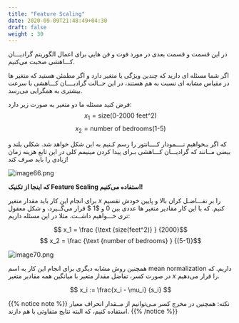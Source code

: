 ```yaml
---
title: "Feature Scaling"
date: 2020-09-09T21:48:49+04:30
draft: false
weight : 30
---
```


در این قسمت و قسمت بعدی در مورد فوت و فن هایی 
برای اعمال الگوریتم گرادیـــان کـــاهشی صحبت می‌کنیم.

اگر شما مسئله ای دارید که چندین ویژگی یا متغیر دارد
و اگر مطمئن هستید که متغیر ها در مقیاس مشابه ای
نسبت به هم هستند، در این حــالت گرادیــــان کـــاهشی
با سرعت بیشتری به همگرایی می‌رسد.

فرض کنید مسئله ما دو متغیر به صورت زیر دارد:
$$ x_1 = \text {size(0-2000 feet^2) }$$
$$ x_2 = \text {number of bedrooms(1-5) }$$

که اگر بـخواهیم نــــمودار کــــانتور را رسم کـنیم به این
شکل خواهد شد.
شکلی بلند و بیضی مــانند که گرادیـــان کـــاهشی بـرای 
پیدا کردن مینیمم کلی در این تابع هزینه زمان زیادی 
را باید صرف کند!

![image66.png](../images/image66.png?width=15pc)

**که اینجا از تکنیک Feature Scaling  استفاده می‌کنیم!**

برای انجام این کار باید مقدار متغیر $x$ را بر تفـــاضـل 
کران بالا و پایین خودش تقسیم کنیم.
که با این کار مقادیر متغیر ها عددی بین $0$ و $1 $
قرار می‌گــیرد، و شکل معقول تری خـــواهیم داشــت.
مثلا در این مسئله داریم:

$$ x_1 =  \frac {\text {size(feet^2)} } {2000}$$
$$ x_2 = \frac  {\text {number of bedrooms} } {(5-1)}$$

![image70.png](../images/image70.png?width=15pc)

همچنین روش مشابه دیگری برای انجام این کار به 
اسم mean normalization داریم.
که در صورت کسر، تفاضل مقدار متغیر با میانگین 
همه مقادیر متغیر $x$ را قرار می‌دهیم.

$$ x_i := \frac{x_i - \mu_i} {s_i} $$

{{% notice note %}}
نکته: همچنین در مخرج کسر مـی‌توانیم از مــقدار
انحراف معیار استفاده کنیم، که البته نتایج متفاوتی 
با هم دارند.
{{% /notice %}}
